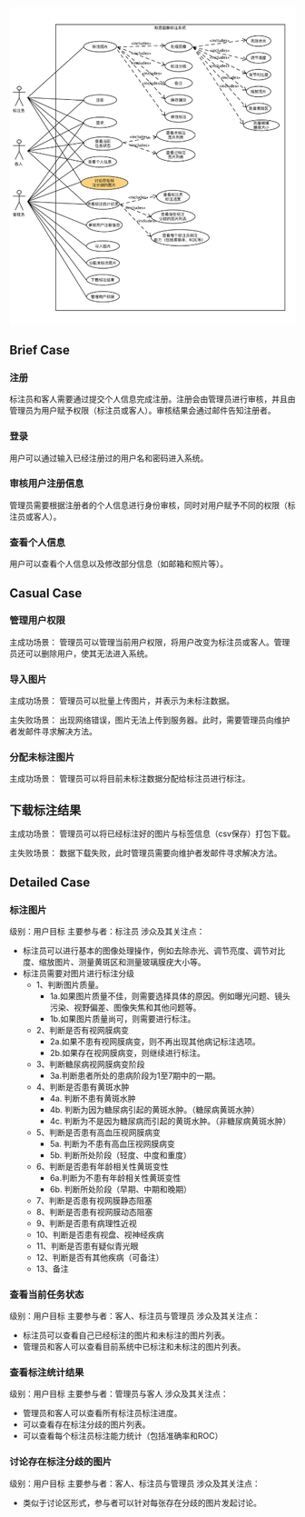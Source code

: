 ![use case](./images/use_case.png)

## Brief Case

### 注册
标注员和客人需要通过提交个人信息完成注册。注册会由管理员进行审核，并且由管理员为用户赋予权限（标注员或客人）。审核结果会通过邮件告知注册者。

### 登录
用户可以通过输入已经注册过的用户名和密码进入系统。


### 审核用户注册信息
管理员需要根据注册者的个人信息进行身份审核，同时对用户赋予不同的权限（标注员或客人）。

### 查看个人信息
用户可以查看个人信息以及修改部分信息（如邮箱和照片等）。

## Casual Case

### 管理用户权限
主成功场景：
管理员可以管理当前用户权限，将用户改变为标注员或客人。管理员还可以删除用户，使其无法进入系统。

### 导入图片
主成功场景：
管理员可以批量上传图片，并表示为未标注数据。

主失败场景：
出现网络错误，图片无法上传到服务器。此时，需要管理员向维护者发邮件寻求解决方法。

### 分配未标注图片
主成功场景：
管理员可以将目前未标注数据分配给标注员进行标注。

## 下载标注结果
主成功场景：
管理员可以将已经标注好的图片与标签信息（csv保存）打包下载。

主失败场景：
数据下载失败，此时管理员需要向维护者发邮件寻求解决方法。

## Detailed Case

### 标注图片
级别：用户目标
主要参与者：标注员
涉众及其关注点：

* 标注员可以进行基本的图像处理操作，例如去除赤光、调节亮度、调节对比度、缩放图片、测量黄斑区和测量玻璃膜疣大小等。
* 标注员需要对图片进行标注分级
	* 1、判断图片质量。
		* 1a.如果图片质量不佳，则需要选择具体的原因。例如曝光问题、镜头污染、视野偏差、图像失焦和其他问题等。
		* 1b.如果图片质量尚可，则需要进行标注。
	* 2、判断是否有视网膜病变
		* 2a.如果不患有视网膜病变，则不再出现其他病记标注选项。
		* 2b.如果存在视网膜病变，则继续进行标注。
	* 3、判断糖尿病视网膜病变阶段
		* 3a.判断患者所处的患病阶段为1至7期中的一期。
	* 4、判断是否患有黄斑水肿
		* 4a. 判断不患有黄斑水肿
		* 4b. 判断为因为糖尿病引起的黄斑水肿。（糖尿病黄斑水肿）
		* 4c. 判断为不是因为糖尿病而引起的黄斑水肿。（非糖尿病黄斑水肿）
	* 5、判断是否患有高血压视网膜病变
		* 5a. 判断为不患有高血压视网膜病变
		* 5b. 判断所处阶段（轻度、中度和重度）
	* 6、判断是否患有年龄相关性黄斑变性
		* 6a.判断为不患有年龄相关性黄斑变性
		* 6b. 判断所处阶段（早期、中期和晚期）
	* 7、判断是否患有视网膜静态阻塞
	* 8、判断是否患有视网膜动态阻塞
	* 9、判断是否患有病理性近视
	* 10、判断是否患有视盘、视神经疾病
	* 11、判断是否患有疑似青光眼
	* 12、判断是否有其他疾病（可备注）
	* 13、备注
	
### 查看当前任务状态
级别：用户目标
主要参与者：客人、标注员与管理员
涉众及其关注点：

* 标注员可以查看自己已经标注的图片和未标注的图片列表。
* 管理员和客人可以查看目前系统中已标注和未标注的图片列表。

### 查看标注统计结果
级别：用户目标
主要参与者：管理员与客人
涉众及其关注点：

* 管理员和客人可以查看所有标注员标注进度。
* 可以查看存在标注分歧的图片列表。
* 可以查看每个标注员标注能力统计（包括准确率和ROC）


### 讨论存在标注分歧的图片
级别：用户目标
主要参与者：客人、标注员与管理员
涉众及其关注点：

* 类似于讨论区形式，参与者可以针对每张存在分歧的图片发起讨论。


